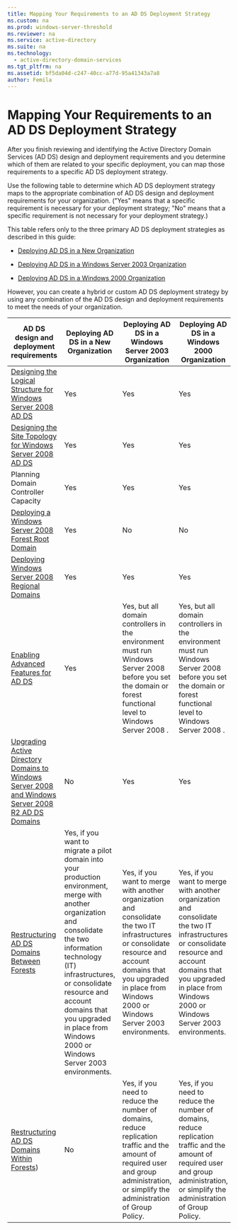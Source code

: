 ```yaml
---
title: Mapping Your Requirements to an AD DS Deployment Strategy
ms.custom: na
ms.prod: windows-server-threshold
ms.reviewer: na
ms.service: active-directory
ms.suite: na
ms.technology: 
  - active-directory-domain-services
ms.tgt_pltfrm: na
ms.assetid: bf5da04d-c247-40cc-a77d-95a41343a7a8
author: Femila
---
```

# Mapping Your Requirements to an AD DS Deployment Strategy
After you finish reviewing and identifying the Active Directory Domain Services (AD DS) design and deployment requirements and you determine which of them are related to your specific deployment, you can map those requirements to a specific AD DS deployment strategy.  
  
Use the following table to determine which AD DS deployment strategy maps to the appropriate combination of AD DS design and deployment requirements for your organization. ("Yes" means that a specific requirement is necessary for your deployment strategy; "No" means that a specific requirement is not necessary for your deployment strategy.)  
  
This table refers only to the three primary AD DS deployment strategies as described in this guide:  
  
-   [Deploying AD DS in a New Organization](../../ad-ds/plan/Deploying-AD-DS-in-a-New-Organization.md)  
  
-   [Deploying AD DS in a Windows Server 2003 Organization](../../ad-ds/plan/Deploying-AD-DS-in-a-Windows-Server-2003-Organization.md)  
  
-   [Deploying AD DS in a Windows 2000 Organization](../../ad-ds/plan/Deploying-AD-DS-in-a-Windows-2000-Organization.md)  
  
However, you can create a hybrid or custom AD DS deployment strategy by using any combination of the AD DS design and deployment requirements to meet the needs of your organization.  
  
|AD DS design and deployment requirements|Deploying AD DS in a New Organization|Deploying AD DS in a Windows Server 2003 Organization|Deploying AD DS in a Windows 2000 Organization|  
|--------------------------------------------|-----------------------------------------|---------------------------------------------------------|--------------------------------------------------|  
|[Designing the Logical Structure for Windows Server 2008 AD DS](https://technet.microsoft.com/library/cc770806.aspx)|Yes|Yes|Yes|  
|[Designing the Site Topology for Windows Server 2008 AD DS](Designing-the-Site-Topology.md)|Yes|Yes|Yes|  
|Planning Domain Controller Capacity|Yes|Yes|Yes|  
|[Deploying a Windows Server 2008 Forest Root Domain](https://technet.microsoft.com/library/cc731174.aspx)|Yes|No|No|  
|[Deploying Windows Server 2008 Regional Domains](https://technet.microsoft.com/library/cc755118.aspx)|Yes|Yes|Yes|  
|[Enabling Advanced Features for AD DS](../../ad-ds/plan/Enabling-Advanced-Features-for-AD-DS.md)|Yes|Yes, but all domain controllers in the environment must run  Windows Server 2008  before you set the domain or forest functional level to  Windows Server 2008 .|Yes, but all domain controllers in the environment must run  Windows Server 2008  before you set the domain or forest functional level to  Windows Server 2008 .|  
|[Upgrading Active Directory Domains to Windows Server 2008 and Windows Server 2008 R2 AD DS Domains](https://technet.microsoft.com/library/cc731188.aspx)|No|Yes|Yes|  
|[Restructuring AD DS Domains Between Forests](http://go.microsoft.com/fwlink/?LinkId=93678)|Yes, if you want to migrate a pilot domain into your production environment, merge with another organization and consolidate the two information technology (IT) infrastructures, or consolidate resource and account domains that you upgraded in place from Windows 2000 or Windows Server 2003 environments.|Yes, if you want to merge with another organization and consolidate the two IT infrastructures or consolidate resource and account domains that you upgraded in place from Windows 2000 or Windows Server 2003 environments.|Yes, if you want to merge with another organization and consolidate the two IT infrastructures or consolidate resource and account domains that you upgraded in place from Windows 2000 or Windows Server 2003 environments.|  
|[Restructuring AD DS Domains Within Forests](http://go.microsoft.com/fwlink/?LinkId=82740))|No|Yes, if you need to reduce the number of domains, reduce replication traffic and the amount of required user and group administration, or simplify the administration of Group Policy.|Yes, if you need to reduce the number of domains, reduce replication traffic and the amount of required user and group administration, or simplify the administration of Group Policy.|  
  

